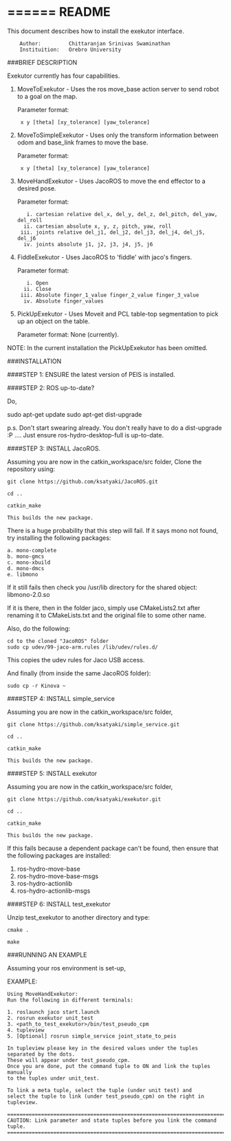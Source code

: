 ======
README	   
======

This document describes how to install the exekutor interface.

		Author: 		Chittaranjan Srinivas Swaminathan
		Instituition: 	Orebro University


###BRIEF DESCRIPTION

Exekutor currently has four capabilities.

1. MoveToExekutor - Uses the ros move_base action server to send robot to a goal on the map.

	Parameter format: 
		
		x y [theta] [xy_tolerance] [yaw_tolerance]
	
2. MoveToSimpleExekutor - Uses only the transform information between odom and base_link frames to move the base.

	Parameter format:
		
		x y [theta] [xy_tolerance] [yaw_tolerance]

3. MoveHandExekutor - Uses JacoROS to move the end effector to a desired pose.

	Parameter format:
	
		  i. cartesian relative del_x, del_y, del_z, del_pitch, del_yaw, del_roll
		 ii. cartesian absolute x, y, z, pitch, yaw, roll
		iii. joints relative del_j1, del_j2, del_j3, del_j4, del_j5, del_j6
		 iv. joints absolute j1, j2, j3, j4, j5, j6	

4. FiddleExekutor - Uses JacoROS to 'fiddle' with jaco's fingers.

	Parameter format:
	
		  i. Open
		 ii. Close
		iii. Absolute finger_1_value finger_2_value finger_3_value
		 iv. Absolute finger_values
		
5. PickUpExekutor - Uses Moveit and PCL table-top segmentation to pick up an object on the table.

	Parameter format: None (currently).
	
NOTE: In the current installation the PickUpExekutor has been omitted.

###INSTALLATION

####STEP 1:
ENSURE the latest version of PEIS is installed.

####STEP 2:
ROS up-to-date?

Do,

sudo apt-get update
sudo apt-get dist-upgrade


p.s. Don't start swearing already. You don't really have to do a dist-upgrade :P .... Just ensure ros-hydro-desktop-full is up-to-date.

####STEP 3:
INSTALL JacoROS.

Assuming you are now in the catkin_workspace/src folder,
Clone the repository using: 
	
	git clone https://github.com/ksatyaki/JacoROS.git

	cd ..
	
	catkin_make
	
	This builds the new package.
	
There is a huge probability that this step will fail.
If it says mono not found, try installing the following packages:
	
	a. mono-complete
	b. mono-gmcs
	c. mono-xbuild
	d. mono-dmcs
	e. libmono

If it still fails then check you /usr/lib directory for the shared object: libmono-2.0.so

If it is there, then in the folder jaco, simply use CMakeLists2.txt after renaming it to CMakeLists.txt and the original file to some other name.
	
Also, do the following:

	cd to the cloned "JacoROS" folder
	sudo cp udev/99-jaco-arm.rules /lib/udev/rules.d/
	
This copies the udev rules for Jaco USB access.

And finally (from inside the same JacoROS folder):

	sudo cp -r Kinova ~

####STEP 4:
INSTALL simple_service

Assuming you are now in the catkin_workspace/src folder,

	git clone https://github.com/ksatyaki/simple_service.git
	
	cd ..
	
	catkin_make
	
	This builds the new package.

####STEP 5:
INSTALL exekutor

Assuming you are now in the catkin_workspace/src folder,

	git clone https://github.com/ksatyaki/exekutor.git
	
	cd ..
	
	catkin_make
	
	This builds the new package.

If this fails because a dependent package can't be found, then ensure that the following packages are installed:

1. ros-hydro-move-base
2. ros-hydro-move-base-msgs
3. ros-hydro-actionlib
4. ros-hydro-actionlib-msgs

####STEP 6:
INSTALL test_exekutor

Unzip test_exekutor to another directory and type:

	cmake .

	make
	
###RUNNING AN EXAMPLE

Assuming your ros environment is set-up,

EXAMPLE:

	Using MoveHandExekutor:
	Run the following in different terminals:
	
	1. roslaunch jaco start.launch
	2. rosrun exekutor unit_test
	3. <path_to_test_exekutor>/bin/test_pseudo_cpm
	4. tupleview
	5. [Optional] rosrun simple_service joint_state_to_peis
	
	In tupleview please key in the desired values under the tuples separated by the dots.
	These will appear under test_pseudo_cpm.
	Once you are done, put the command tuple to ON and link the tuples manually
	to the tuples under unit_test.
	
	To link a meta tuple, select the tuple (under unit test) and 
	select the tuple to link (under test_pseudo_cpm) on the right in tupleview.
	
	===========================================================================	
	CAUTION: Link parameter and state tuples before you link the command tuple.
	===========================================================================

